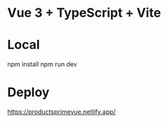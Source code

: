 # Vue 3 + TypeScript + Vite

# Local
npm install
npm run dev

# Deploy
https://productsprimevue.netlify.app/
